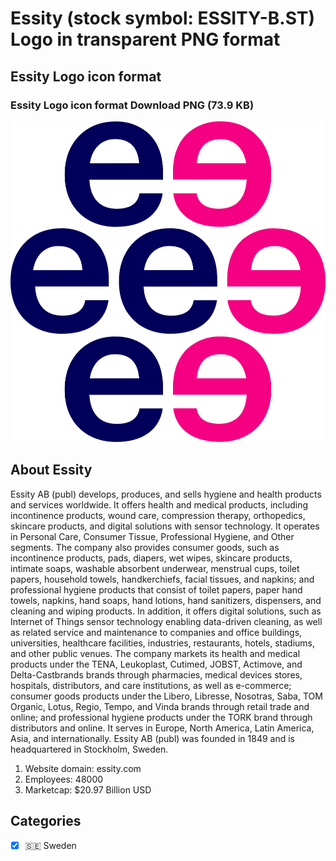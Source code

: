 # Essity (stock symbol: ESSITY-B.ST) Logo in transparent PNG format

## Essity Logo icon format

### Essity Logo icon format Download PNG (73.9 KB)

![Essity Logo icon format Download PNG (73.9 KB)](/img/orig/ESSITY-B.ST-21232e36.png)

## About Essity

Essity AB (publ) develops, produces, and sells hygiene and health products and services worldwide. It offers health and medical products, including incontinence products, wound care, compression therapy, orthopedics, skincare products, and digital solutions with sensor technology. It operates in Personal Care, Consumer Tissue, Professional Hygiene, and Other segments. The company also provides consumer goods, such as incontinence products, pads, diapers, wet wipes, skincare products, intimate soaps, washable absorbent underwear, menstrual cups, toilet papers, household towels, handkerchiefs, facial tissues, and napkins; and professional hygiene products that consist of toilet papers, paper hand towels, napkins, hand soaps, hand lotions, hand sanitizers, dispensers, and cleaning and wiping products. In addition, it offers digital solutions, such as Internet of Things sensor technology enabling data-driven cleaning, as well as related service and maintenance to companies and office buildings, universities, healthcare facilities, industries, restaurants, hotels, stadiums, and other public venues. The company markets its health and medical products under the TENA, Leukoplast, Cutimed, JOBST, Actimove, and Delta-Castbrands brands through pharmacies, medical devices stores, hospitals, distributors, and care institutions, as well as e-commerce; consumer goods products under the Libero, Libresse, Nosotras, Saba, TOM Organic, Lotus, Regio, Tempo, and Vinda brands through retail trade and online; and professional hygiene products under the TORK brand through distributors and online. It serves in Europe, North America, Latin America, Asia, and internationally. Essity AB (publ) was founded in 1849 and is headquartered in Stockholm, Sweden.

1. Website domain: essity.com
2. Employees: 48000
3. Marketcap: $20.97 Billion USD


## Categories
- [x] 🇸🇪 Sweden
